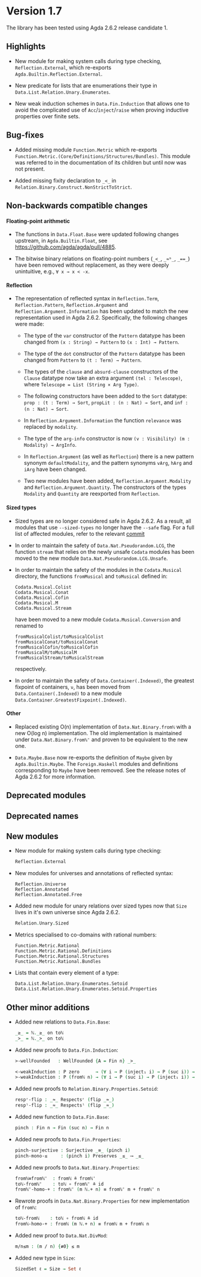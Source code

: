 Version 1.7
===========

The library has been tested using Agda 2.6.2 release candidate 1.

Highlights
----------

* New module for making system calls during type checking, `Reflection.External`,
  which re-exports `Agda.Builtin.Reflection.External`.
  
* New predicate for lists that are enumerations their type in
  `Data.List.Relation.Unary.Enumerates`.
  
* New weak induction schemes in `Data.Fin.Induction` that allows one to avoid 
  the complicated use of `Acc`/`inject`/`raise` when proving inductive properties
  over finite sets.

Bug-fixes
---------

* Added missing module `Function.Metric` which re-exports
  `Function.Metric.(Core/Definitions/Structures/Bundles)`. This module was referred
  to in the documentation of its children but until now was not present.

* Added missing fixity declaration to `_<_` in 
  `Relation.Binary.Construct.NonStrictToStrict`.

Non-backwards compatible changes
--------------------------------

#### Floating-point arithmetic

* The functions in `Data.Float.Base` were updated following changes upstream,
  in `Agda.Builtin.Float`, see <https://github.com/agda/agda/pull/4885>.

* The bitwise binary relations on floating-point numbers (`_<_`, `_≈ᵇ_`, `_==_`)
  have been removed without replacement, as they were deeply unintuitive, 
  e.g., `∀ x → x < -x`.

#### Reflection

* The representation of reflected syntax in `Reflection.Term`,
  `Reflection.Pattern`, `Reflection.Argument` and
  `Reflection.Argument.Information` has been updated to match the new
  representation used in Agda 2.6.2. Specifically, the following
  changes were made:

  * The type of the `var` constructor of the `Pattern` datatype has
    been changed from `(x : String) → Pattern` to `(x : Int) →
    Pattern`.

  * The type of the `dot` constructor of the `Pattern` datatype has
    been changed from `Pattern` to `(t : Term) → Pattern`.

  * The types of the `clause` and `absurd-clause` constructors of the
    `Clause` datatype now take an extra argument `(tel : Telescope)`,
    where `Telescope = List (String × Arg Type)`.

  * The following constructors have been added to the `Sort` datatype:
    `prop : (t : Term) → Sort`, `propLit : (n : Nat) → Sort`, and
    `inf : (n : Nat) → Sort`.

  * In `Reflection.Argument.Information` the function `relevance` was
    replaced by `modality`.

  * The type of the `arg-info` constructor is now
    `(v : Visibility) (m : Modality) → ArgInfo`.

  * In `Reflection.Argument` (as well as `Reflection`) there is a new
    pattern synonym `defaultModality`, and the pattern synonyms
    `vArg`, `hArg` and `iArg` have been changed.

  * Two new modules have been added, `Reflection.Argument.Modality`
    and `Reflection.Argument.Quantity`. The constructors of the types
    `Modality` and `Quantity` are reexported from `Reflection`.

#### Sized types

* Sized types are no longer considered safe in Agda 2.6.2. As a
  result, all modules that use `--sized-types` no longer have the
  `--safe` flag.  For a full list of affected modules, refer to the
  relevant [commit](https://github.com/agda/agda-stdlib/pull/1465/files#diff-e1c0e3196e4cea6ff808f5d2906031a7657130e10181516206647b83c7014584R91-R131.)

* In order to maintain the safety of `Data.Nat.Pseudorandom.LCG`, the function
  `stream` that relies on the newly unsafe `Codata` modules has
  been moved to the new module `Data.Nat.Pseudorandom.LCG.Unsafe`.

* In order to maintain the safety of the modules in the `Codata.Musical` directory, 
  the functions `fromMusical` and `toMusical` defined in:
  ```
  Codata.Musical.Colist
  Codata.Musical.Conat
  Codata.Musical.Cofin
  Codata.Musical.M
  Codata.Musical.Stream
  ```
  have been moved to a new module `Codata.Musical.Conversion` and renamed to
  ```
  fromMusicalColist/toMusicalColist
  fromMusicalConat/toMusicalConat
  fromMusicalCofin/toMusicalCofin
  fromMusicalM/toMusicalM
  fromMusicalStream/toMusicalStream
  ```
  respectively.

* In order to maintain the safety of `Data.Container(.Indexed)`, the greatest fixpoint 
  of containers, `ν`, has been moved from `Data.Container(.Indexed)` to a new module 
  `Data.Container.GreatestFixpoint(.Indexed)`.

#### Other

* Replaced existing O(n) implementation of `Data.Nat.Binary.fromℕ` with a new O(log n)
  implementation. The old implementation is maintained under `Data.Nat.Binary.fromℕ'`
  and proven to be equivalent to the new one.

* `Data.Maybe.Base` now re-exports the definition of `Maybe` given by
  `Agda.Builtin.Maybe`. The `Foreign.Haskell` modules and definitions
  corresponding to `Maybe` have been removed. See the release notes of
  Agda 2.6.2 for more information.

Deprecated modules
------------------

Deprecated names
----------------

New modules
-----------

* New module for making system calls during type checking:
  ```agda
  Reflection.External
  ```

* New modules for universes and annotations of reflected syntax:
  ```
  Reflection.Universe
  Reflection.Annotated
  Reflection.Annotated.Free
  ```

* Added new module for unary relations over sized types now that `Size`
  lives in it's own universe since Agda 2.6.2.
  ```agda
  Relation.Unary.Sized
  ```

* Metrics specialised to co-domains with rational numbers:
  ```
  Function.Metric.Rational
  Function.Metric.Rational.Definitions
  Function.Metric.Rational.Structures
  Function.Metric.Rational.Bundles
  ```

* Lists that contain every element of a type:
  ```
  Data.List.Relation.Unary.Enumerates.Setoid
  Data.List.Relation.Unary.Enumerates.Setoid.Properties
  ```

Other minor additions
---------------------

* Added new relations to `Data.Fin.Base`:
  ```agda
  _≥_ = ℕ._≥_ on toℕ
  _>_ = ℕ._>_ on toℕ
  ```

* Added new proofs to `Data.Fin.Induction`:
  ```agda
  >-wellFounded   : WellFounded {A = Fin n} _>_
  
  <-weakInduction : P zero      → (∀ i → P (inject₁ i) → P (suc i)) → ∀ i → P i
  >-weakInduction : P (fromℕ n) → (∀ i → P (suc i) → P (inject₁ i)) → ∀ i → P i
  ```

* Added new proofs to `Relation.Binary.Properties.Setoid`:
  ```agda
  respʳ-flip : _≈_ Respectsʳ (flip _≈_)
  respˡ-flip : _≈_ Respectsˡ (flip _≈_)
  ```

* Added new function to `Data.Fin.Base`:
  ```agda
  pinch : Fin n → Fin (suc n) → Fin n
  ```

* Added new proofs to `Data.Fin.Properties`:
  ```agda
  pinch-surjective : Surjective _≡_ (pinch i)
  pinch-mono-≤     : (pinch i) Preserves _≤_ ⟶ _≤_
  ```

* Added new proofs to `Data.Nat.Binary.Properties`:
  ```agda
  fromℕ≡fromℕ'  : fromℕ ≗ fromℕ'
  toℕ-fromℕ'    : toℕ ∘ fromℕ' ≗ id
  fromℕ'-homo-+ : fromℕ' (m ℕ.+ n) ≡ fromℕ' m + fromℕ' n
  ```

* Rewrote proofs in `Data.Nat.Binary.Properties` for new implementation of `fromℕ`:
  ```agda
  toℕ-fromℕ    : toℕ ∘ fromℕ ≗ id
  fromℕ-homo-+ : fromℕ (m ℕ.+ n) ≡ fromℕ m + fromℕ n
  ```

* Added new proof to `Data.Nat.DivMod`:
  ```agda
  m/n≤m : (m / n) {≢0} ≤ m
  ```

* Added new type in `Size`:
  ```agda
  SizedSet ℓ = Size → Set ℓ
  ```
